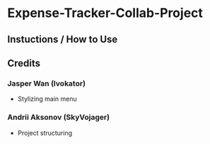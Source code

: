 # Expense-Tracker-Collab-Project

## Instuctions / How to Use




## Credits

### Jasper Wan (Ivokator)
- Stylizing main menu



### Andrii Aksonov (SkyVojager)
- Project structuring
